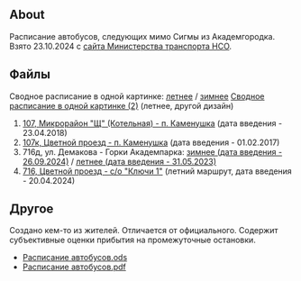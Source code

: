 ## About

Расписание автобусов, следующих мимо Сигмы из Академгородка. Взято 23.10.2024 с [сайта Министерства транспорта НСО](https://mintrans.nso.ru/page/609). 

## Файлы

Сводное расписание в одной картинке: [летнее](assets/timetable-cheatsheet-summer.jpg) / [зимнее](assets/timetable-cheatsheet-winter.jpg)
[Сводное расписание в одной картинке (2)](assets/timetable-cheatsheet-2.jpg) (летнее, другой дизайн)

1. [107, Микрорайон "Щ" (Котельная) - п. Каменушка](assets/bus_107.pdf) (дата введения - 23.04.2018)
2. [107к, Цветной проезд - п. Каменушка](assets/bus_107k.pdf) (дата введения - 01.02.2017)
3. 716д, ул. Демакова - Горки Академпарка: [зимнее (дата введения - 26.09.2024)](assets/bus_716d_winter.pdf) / [летнее (дата введения - 31.05.2023)](assets/bus_716d_summer.pdf)
4. [716, Цветной проезд - с/о "Ключи 1"](assets/bus_716.pdf) (летний маршрут, дата введения - 20.04.2024)

## Другое 

Создано кем-то из жителей. Отличается от официального. Содержит субъективные оценки прибытия на промежуточные остановки.

- [Расписание автобусов.ods](assets/timetable-buses.ods)
- [Расписание автобусов.pdf](assets/timetable-buses.pdf)
